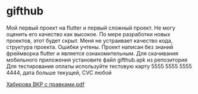 # gifthub
Мой первый проект на flutter и первый сложный проект. Не могу оценить его качество как высокое. По мере разработки новых проектов, этот будет скрыт. Меня не устраивает качество кода, структура проекта. Ошибки учтены. Проект написан без знаний фреймворка flutter и является ознакомительным.
Для скачивания мобильного приложения установите файл gifthub.apk из репозитория Для тестирования оплаты используйте тестовую карту 5555 5555 5555 4444, дата больше текущей, CVC любой

[Хабирова ВКР с правками.pdf](https://github.com/user-attachments/files/20949221/default.pdf)
